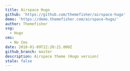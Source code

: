 ```yaml
---
title: Airspace Hugo
github: 'https://github.com/themefisher/airspace-hugo'
demo: 'https://demo.themefisher.com/airspace-hugo/'
author: Themefisher
ssg:
  - Hugo
cms:
  - No Cms
date: 2018-01-09T22:28:21.000Z
github_branch: master
description: Airspace theme (Hugo version)
stale: false
---
```

